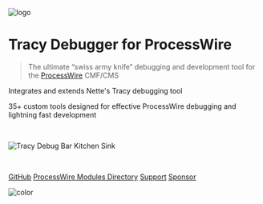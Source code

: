 ![logo](img/icon.svg ':no-zoom')

# Tracy Debugger for ProcessWire

> The ultimate “swiss army knife” debugging and development tool for the [ProcessWire](https://processwire.com/) CMF/CMS

Integrates and extends Nette's Tracy debugging tool

35+ custom tools designed for effective ProcessWire debugging and lightning fast development

<br />

![Tracy Debug Bar Kitchen Sink](img/debug-bar-kitchen-sink.png 'Tracy Debug Bar :no-zoom')

<br />

[GitHub](https://github.com/adrianbj/TracyDebugger)
[ProcessWire Modules Directory](https://modules.processwire.com/modules/tracy-debugger/)
[Support](https://processwire.com/talk/forum/58-tracy-debugger/)
[Sponsor](https://github.com/sponsors/adrianbj?o=esb)

![color](#B3F1FF)
